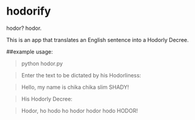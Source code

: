 # hodorify
hodor? hodor.

This is an app that translates an English sentence into a Hodorly Decree.

##example usage:

> python hodor.py

> Enter the text to be dictated by his Hodorliness:

> Hello, my name is chika chika slim SHADY!

> His Hodorly Decree:

> Hodor, ho hodo ho hodor hodor hodo HODOR!
